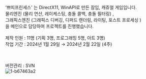 ‘쁘띠프린세스' 는 DirectX11, WinAPI로 만든 잠입, 캐쥬얼 게임입니다.<br>
물리엔진 (물리 연산, 레이케스팅, 충돌 콜백, 충돌 필터링) , <br>
그래픽스엔진 (그래픽스 디버깅, 디퍼드 랜더링, 라이팅, 포스트 프로세싱 )<br>
을 메인으로 담당하여 프로젝트를 진행했습니다. <br>
<br>
제작 인원 : 11명 (기획 3명, 프로그래밍 5명, 아트 3명)<br>
작업 기간 : 2024년 1월 29일 → 2024년 2월 22일 (4주)<br>

<br><br>
버전관리 : SVN <br>
![1-b67463a2](https://github.com/user-attachments/assets/4a63a011-2f91-4999-953d-2c9b28995fb8)
